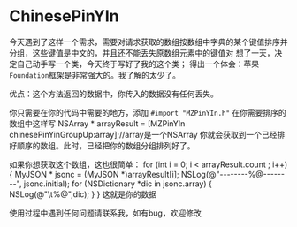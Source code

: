 # ChinesePinYIn
今天遇到了这样一个需求，需要对请求获取的数组按数组中字典的某个键值排序并分组，这些键值是中文的，并且还不能丢失原数组元素中的键值对
想了一天，决定自己动手写一个类，今天终于写好了我的这个类；
得出一个体会：苹果`Foundation`框架是非常强大的。我了解的太少了。

优点：这个方法返回的数据中，你传入的数据没有任何丢失。

你只需要在你的代码中需要的地方，添加 `#import "MZPinYIn.h"`
在你需要排序的数组中这样写 NSArray * arrayResult = [MZPinYIn chinesePinYinGroupUp:array];//array是一个NSArray
你就会获取到一个已经排好顺序的数组。此时，已经把你的数组分组排列好了。

如果你想获取这个数组，这也很简单：
for (int i = 0; i < arrayResult.count ; i++) {
        MyJSON * jsonc = (MyJSON *)arrayResult[i];
        NSLog(@"--------%@--------", jsonc.initial);
        for (NSDictionary *dic in jsonc.array) {
            NSLog(@"\t%@",dic);
        }
    }
这就是你的数据


使用过程中遇到任何问题请联系我，如有bug，欢迎修改
